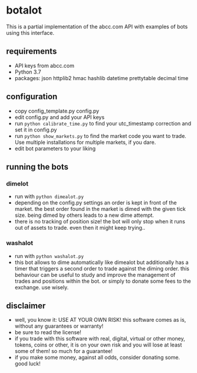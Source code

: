 # botalot

This is a partial implementation of the abcc.com API with examples of bots using this interface.

## requirements
- API keys from abcc.com
- Python 3.7
- packages: json httplib2 hmac hashlib datetime prettytable decimal time

## configuration
- copy config_template.py config.py
- edit config.py and add your API keys
- run `python calibrate_time.py` to find your utc_timestamp correction and set it in config.py
- run `python show_markets.py` to find the market code you want to trade. Use multiple installations for multiple markets, if you dare. 
- edit bot parameters to your liking

## running the bots

### dimelot
- run with `python dimealot.py`
- depending on the config.py settings an order is kept in front of the market. the best order found in the market is dimed with the given tick size. being dimed by others leads to a new dime attempt. 
- there is no tracking of position size! the bot will only stop when it runs out of assets to trade. even then it might keep trying..

### washalot
- run with `python washalot.py`
- this bot allows to dime automatically like dimealot but additionally has a timer that triggers a second order to trade against the diming order. this behaviour can be useful to study and improve the management of trades and positions within the bot. or simply to donate some fees to the exchange. use wisely.

## disclaimer
- well, you know it: USE AT YOUR OWN RISK! this software comes as is, without any guarantees or warranty! 
- be sure to read the license!
- if you trade with this software with real, digital, virtual or other money, tokens, coins or other, it is on your own risk and you will lose at least some of them! so much for a guarantee!   
- if you make some money, against all odds, consider donating some. good luck!
 

